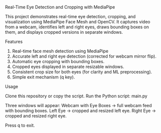 Real-Time Eye Detection and Cropping with MediaPipe

This project demonstrates real-time eye detection, cropping, and visualization using MediaPipe Face Mesh and OpenCV.
It captures video from a webcam, identifies left and right eyes, draws bounding boxes on them, and displays cropped versions in separate windows.


Features
1) Real-time face mesh detection using MediaPipe
2) Accurate left and right eye detection (corrected for webcam mirror flip).
3) Automatic eye cropping with bounding boxes.
4) Cropped eyes displayed in separate resizable windows.
5)  Consistent crop size for both eyes (for clarity and ML preprocessing).
6)  Simple exit mechanism (q key).

Usage

Clone this repository or copy the script.
Run the Python script: main.py
>>
Three windows will appear:
Webcam with Eye Boxes → full webcam feed with bounding boxes.
Left Eye → cropped and resized left eye.
Right Eye → cropped and resized right eye.

Press q to exit.
